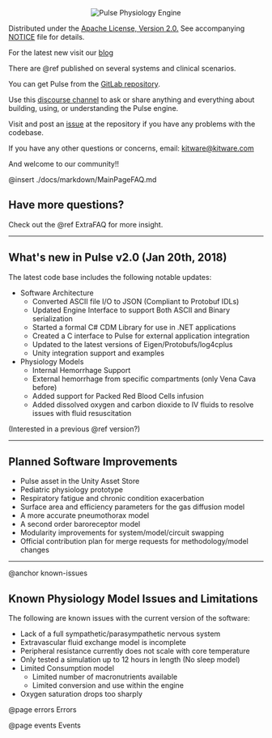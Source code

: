 
<center>
<img src="./Images/PulseLogo.png" alt="Pulse Physiology Engine">
</center>


Distributed under the <a href="https://www.apache.org/licenses/LICENSE-2.0">Apache License, Version 2.0.</a>
See accompanying <a href="https://gitlab.kitware.com/physiology/engine/blob/master/NOTICE">NOTICE</a> file for details.

For the latest new visit our <a href="https://blog.kitware.com/tag/pulse/">blog</a>

There are @ref published on several systems and clinical scenarios. 

You can get Pulse from the <a href="https://gitlab.kitware.com/physiology/engine">GitLab repository</a>.

Use this <a href="https://discourse.kitware.com/c/pulse-physiology-engine">discourse channel</a> 
to ask or share anything and everything about building, using, or understanding the Pulse engine.

Visit and post an <a href="https://gitlab.kitware.com/physiology/engine/issues">issue</a> at the repository if you have any problems with the codebase.

If you have any other questions or concerns, email: kitware@kitware.com

And welcome to our community!!


@insert ./docs/markdown/MainPageFAQ.md

## Have more questions?

Check out the @ref ExtraFAQ for more insight.


- - -

## What's new in Pulse v2.0 (Jan 20th, 2018)

The latest code base includes the following notable updates:

- Software Architecture
  - Converted ASCII file I/O to JSON (Compliant to Protobuf IDLs)
  - Updated Engine Interface to support Both ASCII and Binary serialization
  - Started a formal C# CDM Library for use in .NET applications
  - Created a C interface to Pulse for external application integration
  - Updated to the latest versions of Eigen/Protobufs/log4cplus
  - Unity integration support and examples
- Physiology Models
  - Internal Hemorrhage Support
  - External hemorrhage from specific compartments (only Vena Cava before)
  - Added support for Packed Red Blood Cells infusion
  - Added dissolved oxygen and carbon dioxide to IV fluids to resolve issues with fluid resuscitation



(Interested in a previous @ref version?)

- - -

## Planned Software Improvements

- Pulse asset in the Unity Asset Store
- Pediatric physiology prototype
- Respiratory fatigue and chronic condition exacerbation
- Surface area and efficiency parameters for the gas diffusion model
- A more accurate pneumothorax model
- A second order baroreceptor model
- Modularity improvements for system/model/circuit swapping
- Official contribution plan for merge requests for methodology/model changes


- - -
@anchor known-issues
## Known Physiology Model Issues and Limitations
The following are known issues with the current version of the software:
- Lack of a full sympathetic/parasympathetic nervous system
- Extravascular fluid exchange model is incomplete
- Peripheral resistance currently does not scale with core temperature
- Only tested a simulation up to 12 hours in length (No sleep model)
- Limited Consumption model
  - Limited number of macronutrients available
  - Limited conversion and use within the engine
- Oxygen saturation drops too sharply


@page errors Errors

@page events Events

